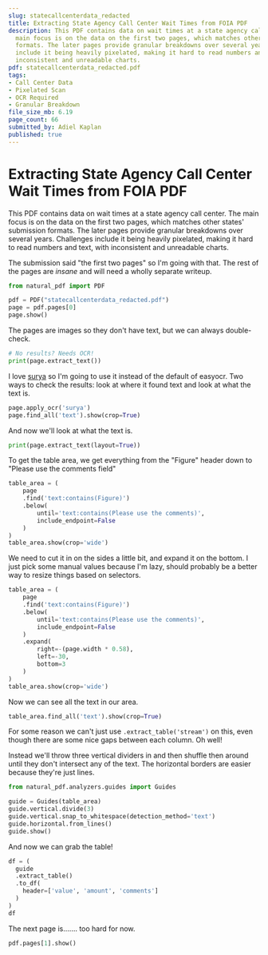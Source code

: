 ```yaml
---
slug: statecallcenterdata_redacted
title: Extracting State Agency Call Center Wait Times from FOIA PDF
description: This PDF contains data on wait times at a state agency call center. The
  main focus is on the data on the first two pages, which matches other states' submission
  formats. The later pages provide granular breakdowns over several years. Challenges
  include it being heavily pixelated, making it hard to read numbers and text, with
  inconsistent and unreadable charts.
pdf: statecallcenterdata_redacted.pdf
tags:
- Call Center Data
- Pixelated Scan
- OCR Required
- Granular Breakdown
file_size_mb: 6.19
page_count: 66
submitted_by: Adiel Kaplan
published: true
---
```

# Extracting State Agency Call Center Wait Times from FOIA PDF

This PDF contains data on wait times at a state agency call center. The main focus is on the data on the first two pages, which matches other states' submission formats. The later pages provide granular breakdowns over several years. Challenges include it being heavily pixelated, making it hard to read numbers and text, with inconsistent and unreadable charts.

The submission said "the first two pages" so I'm going with that. The rest of the pages are *insane* and will need a wholly separate writeup.

```python
from natural_pdf import PDF

pdf = PDF("statecallcenterdata_redacted.pdf")
page = pdf.pages[0]
page.show()
```

The pages are images so they don't have text, but we can always double-check.

```python
# No results? Needs OCR!
print(page.extract_text())
```

I love [surya](https://github.com/datalab-to/surya) so I'm going to use it instead of the default of easyocr. Two ways to check the results: look at where it found text and look at what the text is.

```python
page.apply_ocr('surya')
page.find_all('text').show(crop=True)
```

And now we'll look at what the text is.

```python
print(page.extract_text(layout=True))
```

To get the table area, we get everything from the "Figure" header down to "Please use the comments field"

```python
table_area = (
    page
    .find('text:contains(Figure)')
    .below(
        until='text:contains(Please use the comments)',
        include_endpoint=False
    )
)
table_area.show(crop='wide')
```

We need to cut it in on the sides a little bit, and expand it on the bottom. I just pick some manual values because I'm lazy, should probably be a better way to resize things based on selectors.

```python
table_area = (
    page
    .find('text:contains(Figure)')
    .below(
        until='text:contains(Please use the comments)',
        include_endpoint=False
    )
    .expand(
        right=-(page.width * 0.58),
        left=-30,
        bottom=3
    )
)
table_area.show(crop='wide')
```

Now we can see all the text in our area.

```python
table_area.find_all('text').show(crop=True)
```

For some reason we can't just use `.extract_table('stream')` on this, even though there are some nice gaps between each column. Oh well!

Instead we'll throw three vertical dividers in and then shuffle then around until they don't intersect any of the text. The horizontal borders are easier because they're just lines.

```python
from natural_pdf.analyzers.guides import Guides

guide = Guides(table_area)
guide.vertical.divide(3)
guide.vertical.snap_to_whitespace(detection_method='text')
guide.horizontal.from_lines()
guide.show()
```

And now we can grab the table!

```python
df = (
  guide
  .extract_table()
  .to_df(
    header=['value', 'amount', 'comments']
  )
)
df
```

The next page is....... too hard for now.

```python
pdf.pages[1].show()
```